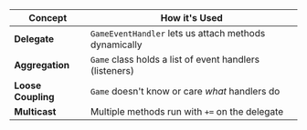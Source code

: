 | Concept            | How it's Used                                           |
| ------------------ | ------------------------------------------------------- |
| **Delegate**       | `GameEventHandler` lets us attach methods dynamically   |
| **Aggregation**    | `Game` class holds a list of event handlers (listeners) |
| **Loose Coupling** | `Game` doesn't know or care *what* handlers do          |
| **Multicast**      | Multiple methods run with `+=` on the delegate          |

